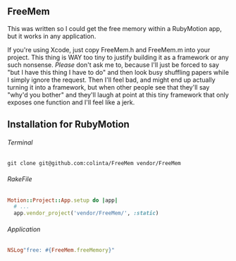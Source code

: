FreeMem
-------

This was written so I could get the free memory within a RubyMotion app, but it
works in any application.

If you're using Xcode, just copy FreeMem.h and FreeMem.m into your project.
This thing is WAY too tiny to justify building it as a framework or any such
nonsense.  *Please* don't ask me to, because I'll just be forced to say "but I
have this thing I have to do" and then look busy shuffling papers while I simply
ignore the request.  Then I'll feel bad, and might end up actually turning it
into a framework, but when other people see that they'll say "why'd you bother"
and they'll laugh at point at this tiny framework that only exposes one function
and I'll feel like a jerk.

Installation for RubyMotion
------------

###### Terminal
    git clone git@github.com:colinta/FreeMem vendor/FreeMem

###### RakeFile
```ruby
Motion::Project::App.setup do |app|
  # ...
  app.vendor_project('vendor/FreeMem/', :static)
```

###### Application
```ruby
NSLog"free: #{FreeMem.freeMemory}"
```
